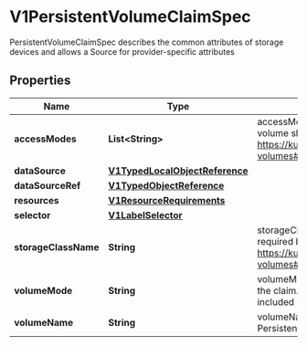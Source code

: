 

# V1PersistentVolumeClaimSpec

PersistentVolumeClaimSpec describes the common attributes of storage devices and allows a Source for provider-specific attributes
## Properties

Name | Type | Description | Notes
------------ | ------------- | ------------- | -------------
**accessModes** | **List&lt;String&gt;** | accessModes contains the desired access modes the volume should have. More info: https://kubernetes.io/docs/concepts/storage/persistent-volumes#access-modes-1 |  [optional]
**dataSource** | [**V1TypedLocalObjectReference**](V1TypedLocalObjectReference.md) |  |  [optional]
**dataSourceRef** | [**V1TypedObjectReference**](V1TypedObjectReference.md) |  |  [optional]
**resources** | [**V1ResourceRequirements**](V1ResourceRequirements.md) |  |  [optional]
**selector** | [**V1LabelSelector**](V1LabelSelector.md) |  |  [optional]
**storageClassName** | **String** | storageClassName is the name of the StorageClass required by the claim. More info: https://kubernetes.io/docs/concepts/storage/persistent-volumes#class-1 |  [optional]
**volumeMode** | **String** | volumeMode defines what type of volume is required by the claim. Value of Filesystem is implied when not included in claim spec. |  [optional]
**volumeName** | **String** | volumeName is the binding reference to the PersistentVolume backing this claim. |  [optional]



